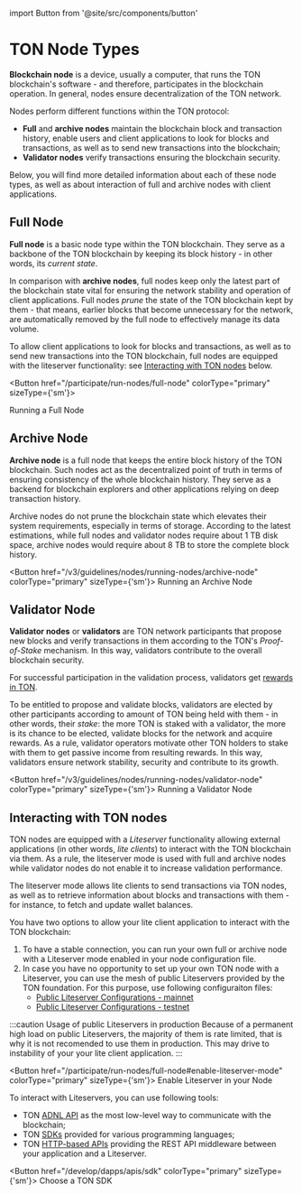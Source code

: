 import Button from '@site/src/components/button'

# TON Node Types

**Blockchain node** is a device, usually a computer, that runs the TON blockchain's software - and therefore, participates in the blockchain operation.
In general, nodes ensure decentralization of the TON network.

Nodes perform different functions within the TON protocol:

- **Full** and **archive nodes** maintain the blockchain block and transaction history, enable users and client applications to look for blocks and transactions, as well as to send new transactions into the blockchain;
- **Validator nodes** verify transactions ensuring the blockchain security.

Below, you will find more detailed information about each of these node types, as well as about interaction of full and archive nodes with client applications.

## Full Node

**Full node** is a basic node type within the TON blockchain.
They serve as a backbone of the TON blockchain by keeping its block history - in other words, its _current state_.

In comparison with **archive nodes**, full nodes keep only the latest part of the blockchain state vital for ensuring the network stability and operation of client applications.
Full nodes _prune_ the state of the TON blockchain kept by them - that means, earlier blocks that become unnecessary for the network, are automatically removed by the full node to effectively manage its data volume.

To allow client applications to look for blocks and transactions, as well as to send new transactions into the TON blockchain, full nodes are equipped with the liteserver functionality: see [Interacting with TON nodes](#interacting-with-ton-nodes) below.

 
<Button href="/participate/run-nodes/full-node"
colorType="primary" sizeType={'sm'}>

Running a Full Node
 
</Button>


## Archive Node

**Archive node** is a full node that keeps the entire block history of the TON blockchain.
Such nodes act as the decentralized point of truth in terms of ensuring consistency of the whole blockchain history.
They serve as a backend for blockchain explorers and other applications relying on deep transaction history.

Archive nodes do not prune the blockchain state which elevates their system requirements, especially in terms of storage.
According to the latest estimations, while full nodes and validator nodes require about 1 TB disk space, archive nodes would require about 8 TB to store the complete block history.

<Button href="/v3/guidelines/nodes/running-nodes/archive-node"
colorType="primary" sizeType={'sm'}>
Running an Archive Node
</Button>

## Validator Node

**Validator nodes** or **validators** are TON network participants that propose new blocks and verify transactions in them according to the TON's _Proof-of-Stake_ mechanism.
In this way, validators contribute to the overall blockchain security.

For successful participation in the validation process, validators get [rewards in TON](/participate/network-maintenance/staking-incentives).

To be entitled to propose and validate blocks, validators are elected by other participants according to amount of TON being held with them - in other words, their _stake_: the more TON is staked with a validator, the more is its chance to be elected, validate blocks for the network and acquire rewards.
As a rule, validator operators motivate other TON holders to stake with them to get passive income from resulting rewards.
In this way, validators ensure network stability, security and contribute to its growth.

<Button href="/v3/guidelines/nodes/running-nodes/validator-node"
colorType="primary" sizeType={'sm'}>
Running a Validator Node
</Button>

## Interacting with TON nodes

TON nodes are equipped with a _Liteserver_ functionality allowing external applications (in other words, _lite clients_) to interact with the TON blockchain via them.
As a rule, the liteserver mode is used with full and archive nodes while validator nodes do not enable it to increase validation performance.

The liteserver mode allows lite clients to send transactions via TON nodes, as well as to retrieve information about blocks and transactions with them - for instance, to fetch and update wallet balances.

You have two options to allow your lite client application to interact with the TON blockchain:

1. To have a stable connection, you can run your own full or archive node with a Liteserver mode enabled in your node configuration file.
2. In case you have no opportunity to set up your own TON node with a Liteserver, you can use the mesh of public Liteservers provided by the TON foundation. For this purpose, use following configuraiton files:
    - [Public Liteserver Configurations - mainnet](https://ton.org/global-config.json)
    - [Public Liteserver Configurations - testnet](https://ton.org/testnet-global.config.json)

:::caution Usage of public Liteservers in production
Because of a permanent high load on public Liteservers, the majority of them is rate limited, that is why it is not recomended to use them in production.
This may drive to instability of your your lite client application.
:::

<Button href="/participate/run-nodes/full-node#enable-liteserver-mode"
colorType="primary" sizeType={'sm'}>
Enable Liteserver in your Node
</Button>

To interact with Liteservers, you can use following tools:

- TON [ADNL API](/v3/guidelines/dapps/apis-sdks/ton-adnl-apis) as the most low-level way to communicate with the blockchain;
- TON [SDKs](/develop/dapps/apis/sdk) provided for various programming languages;
- TON [HTTP-based APIs](/develop/dapps/toncenter) providing the REST API middleware between your application and a Liteserver.

<Button href="/develop/dapps/apis/sdk"
colorType="primary" sizeType={'sm'}>
Choose a TON SDK
</Button>
